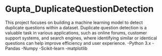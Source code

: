 # Gupta_DuplicateQuestionDetection
This project focuses on building a machine learning model to detect duplicate questions within a dataset. Duplicate question detection is a valuable task in various applications, such as online forums, customer support systems, and search engines, where identifying similar or identical questions can help improve efficiency and user experience.
-Python 3.x
-Pandas
-Numpy
-Scikit-learn
-matplotlib

